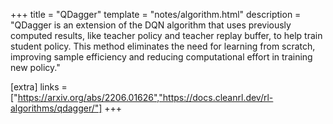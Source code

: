 +++
title = "QDagger"
template = "notes/algorithm.html"
description = "QDagger is an extension of the DQN algorithm that uses previously computed results, like teacher policy and teacher replay buffer, to help train student policy. This method eliminates the need for learning from scratch, improving sample efficiency and reducing computational effort in training new policy."

[extra]
links = ["https://arxiv.org/abs/2206.01626","https://docs.cleanrl.dev/rl-algorithms/qdagger/"]
+++
